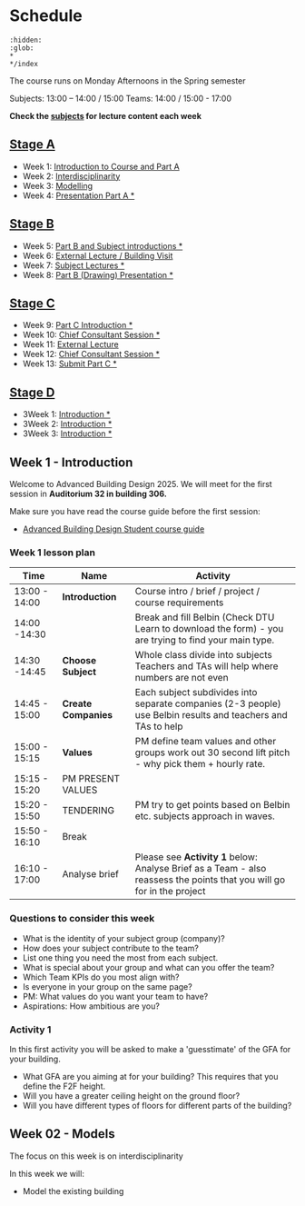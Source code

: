 # Schedule

```{toctree}
:hidden:
:glob:
*
*/index
```


The course runs on Monday Afternoons in the Spring semester 

Subjects: 13:00 – 14:00 / 15:00 
Teams: 14:00 / 15:00 - 17:00  

**Check the [subjects](../Subject) for lecture content each week**

## [Stage A](/41936/Assignments/A)
* Week 1: [Introduction to Course and Part A](01.md)
* Week 2: [Interdisciplinarity](02.md)
* Week 3: [Modelling](03.md)
* Week 4: [Presentation Part A *](04.md)
  
## [Stage B](/41936/Assignments/B)
* Week 5: [Part B and Subject introductions *](05.md)
* Week 6: [External Lecture / Building Visit](06.md)
* Week 7: [Subject Lectures *](07.md)
* Week 8: [Part B (Drawing) Presentation *](08.md)
  
## [Stage C](/41936/Assignments/C)
* Week 9: [Part C Introduction *](09.md)
* Week 10: [Chief Consultant Session *](10.md)
* Week 11: [External Lecture](11.md)
* Week 12: [Chief Consultant Session *](12.md)
* Week 13: [Submit Part C *](13.md)

## [Stage D](/41936/Assignments/D)
* 3Week 1: [Introduction *](14.md)
* 3Week 2: [Introduction *](15.md)
* 3Week 3: [Introduction *](16.md)

<!---

## Detailed Calender

| Week | Arch      | Str       | MEP       | Geo       | Mat       | PM        |
|------|-----------|-----------|-----------|-----------|-----------|-----------|
| 1    | Introduction      | Introduction      | Introduction      | Introduction      | Introduction      | Introduction      |
| 2    | Interdisciplinary | Interdisciplinary | Interdisciplinary | Interdisciplinary | Interdisciplinary | Interdisciplinary |
| 3    | Modelling         | Modelling         | Modelling         | Modelling         | Modelling         | Modelling         |
| 4    | Presentation      | Presentation      | Presentation      | Presentation      | Presentation      | Presentation      |
| 5    | Part B Intro      | Part B Intro      | Part B Intro      | Part B Intro      | Part B Intro      | Part B Intro      |
|      | SUB INT   | SUB INT   | SUB INT   | SUB INT   | SUB INT   | SUB INT   |
| 6    | EXT / VIS | EXT / VIS | EXT / VIS | EXT / VIS | EXT / VIS | EXT / VIS |
| 7    | SUBJECT   | SUBJECT   | SUBJECT   | SUBJECT   | SUBJECT   | SUBJECT   |
|      | SUBJECT   | SUBJECT   | SUBJECT   | SUBJECT   | SUBJECT   | SUBJECT   |
| 8    | DRAW      | DRAW      | DRAW      | DRAW      | DRAW      | DRAW      |
| 9    | PART C    | PART C    | PART C    | PART C    | PART C    | PART C    |
| 10   | Q+A       | Q+A       | Q+A       | Q+A       | Q+A       | Q+A       |
| 11   | EXT       | EXT       | EXT       | EXT       | EXT       | EXT       |
| 12   | Q+A       | Q+A       | Q+A       | Q+A       | Q+A       | Q+A       |
| 13   | Q+A       | Q+A       | Q+A       | Q+A       | Q+A       | Q+A       |

-->

## Week 1 - Introduction

Welcome to Advanced Building Design 2025.
We will meet for the first session in **Auditorium 32 in building 306.**

Make sure you have read the course guide before the first session:

* [Advanced Building Design Student course guide](../Guides/Student.md)

### Week 1 lesson plan

| **Time**      | **Name** |**Activity**   |
|---------------|------------|------|
| 13:00 - 14:00 | **Introduction** | Course intro / brief / project / course requirements |
| 14:00 -14:30  | |Break and fill Belbin (Check DTU Learn to download the form) - you are trying to find your main type.|
| 14:30 -14:45  | **Choose Subject**| Whole class divide into subjects Teachers and TAs will help where numbers are not even |
| 14:45 - 15:00 | **Create Companies**| Each subject subdivides into separate companies (2-3 people) use Belbin results and teachers and TAs to help |
| 15:00 - 15:15 | **Values** |PM define team values and other groups work out 30 second lift pitch - why pick them + hourly rate. |
| 15:15 - 15:20 | PM PRESENT VALUES| |
| 15:20 - 15:50 | TENDERING | PM try to get points based on Belbin etc. subjects approach in waves.|
| 15:50 - 16:10 | Break| |
| 16:10 - 17:00 | Analyse brief | Please see **Activity 1** below: Analyse Brief as a Team - also reassess the points that you will go for in the project|

### Questions to consider this week

* What is the identity of your subject group (company)? 
* How does your subject contribute to the team?  
* List one thing you need the most from each subject.  
* What is special about your group and what can you offer the team? 
* Which Team KPIs do you most align with? 
* Is everyone in your group on the same page?  
* PM: What values do you want your team to have? 
* Aspirations: How ambitious are you?

### Activity 1
In this first activity you will be asked to make a 'guesstimate' of the GFA for your building.
* What GFA are you aiming at for your building?
This requires that you define the F2F height.
* Will you have a greater ceiling height on the ground floor?
* Will you have different types of floors for different parts of the building?


## Week 02 - Models

The focus on this week is on interdisciplinarity

In this week we will:


* Model the existing building


